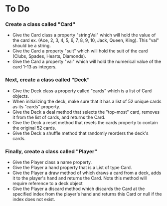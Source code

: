 # To Do
### Create a class called "Card"

* Give the Card class a property "stringVal" which will hold the value of the card ex. (Ace, 2, 3, 4, 5, 6, 7, 8, 9, 10, Jack, Queen, King). This "val" should be a string.
* Give the Card a property "suit" which will hold the suit of the card (Clubs, Spades, Hearts, Diamonds).
* Give the Card a property "val" which will hold the numerical value of the card 1-13 as integers.

### Next, create a class called "Deck"

* Give the Deck class a property called "cards" which is a list of Card objects.
* When initializing the deck, make sure that it has a list of 52 unique cards as its "cards" property.
* Give the Deck a deal method that selects the "top-most" card, removes it from the list of cards, and returns the Card.
* Give the Deck a reset method that resets the cards property to contain the original 52 cards.
* Give the Deck a shuffle method that randomly reorders the deck's cards.

### Finally, create a class called "Player"

* Give the Player class a name property.
* Give the Player a hand property that is a List of type Card.
* Give the Player a draw method of which draws a card from a deck, adds it to the player's hand and returns the Card. Note this method will require reference to a deck object
* Give the Player a discard method which discards the Card at the specified index from the player's hand and returns this Card or null if the index does not exist.